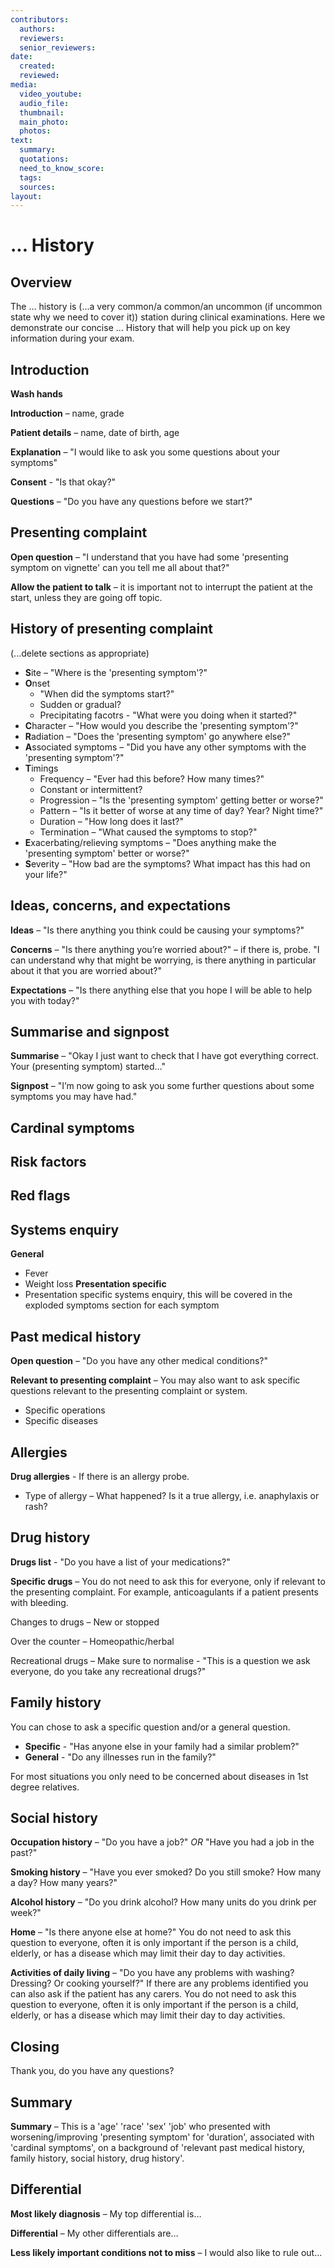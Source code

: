 ```yaml
---
contributors:
  authors:
  reviewers:
  senior_reviewers:
date:
  created:
  reviewed:
media:
  video_youtube:
  audio_file:
  thumbnail:
  main_photo:
  photos: 
text:
  summary:
  quotations:
  need_to_know_score:
  tags:
  sources:
layout:
---
```


# ... History

## Overview

The ... history is (...a very common/a common/an uncommon (if uncommon state why we need to cover it)) station during clinical examinations. Here we demonstrate our concise ... History that will help you pick up on key information during your exam.

## Introduction

**Wash hands**

**Introduction** – name, grade

**Patient details** – name, date of birth, age

**Explanation** – "I would like to ask you some questions about your symptoms"

**Consent** - "Is that okay?"

**Questions** – "Do you have any questions before we start?"

## Presenting complaint

**Open question** – "I understand that you have had some 'presenting symptom on vignette' can you tell me all about that?"

**Allow the patient to talk** – it is important not to interrupt the patient at the start, unless they are going off topic.

## History of presenting complaint

(...delete sections as appropriate)

- **S**ite – "Where is the 'presenting symptom'?"
- **O**nset
  - "When did the symptoms start?"
  - Sudden or gradual?
  - Precipitating facotrs - "What were you doing when it started?"
- **C**haracter – "How would you describe the 'presenting symptom'?"
- **R**adiation – "Does the 'presenting symptom' go anywhere else?"
- **A**ssociated symptoms – "Did you have any other symptoms with the 'presenting symptom'?"
- **T**imings
  - Frequency – "Ever had this before? How many times?"
  - Constant or intermittent?
  - Progression – "Is the 'presenting symptom' getting better or worse?"
  - Pattern – "Is it better of worse at any time of day? Year? Night time?"
  - Duration – "How long does it last?"
  - Termination – "What caused the symptoms to stop?"
- **E**xacerbating/relieving symptoms – "Does anything make the 'presenting symptom' better or worse?"
- **S**everity – "How bad are the symptoms? What impact has this had on your life?"

## Ideas, concerns, and expectations

**Ideas** – "Is there anything you think could be causing your symptoms?"

**Concerns** – "Is there anything you’re worried about?" – if there is, probe. "I can understand why that might be worrying, is there anything in particular about it that you are worried about?"

**Expectations** – "Is there anything else that you hope I will be able to help you with today?"

## Summarise and signpost

**Summarise** – "Okay I just want to check that I have got everything correct. Your (presenting symptom) started…"

**Signpost** – "I’m now going to ask you some further questions about some symptoms you may have had."

## Cardinal symptoms

## Risk factors

## Red flags

## Systems enquiry

**General**
- Fever
- Weight loss
**Presentation specific**
- Presentation specific systems enquiry, this will be covered in the exploded symptoms section for each symptom

## Past medical history

**Open question** – "Do you have any other medical conditions?"

**Relevant to presenting complaint** – You may also want to ask specific questions relevant to the presenting complaint or system. 
- Specific operations
- Specific diseases

## Allergies

**Drug allergies** - If there is an allergy probe.
- Type of allergy – What happened? Is it a true allergy, i.e. anaphylaxis or rash?

## Drug history

**Drugs list** - "Do you have a list of your medications?"

**Specific drugs** – You do not need to ask this for everyone, only if relevant to the presenting complaint. For example, anticoagulants if a patient presents with bleeding.

Changes to drugs – New or stopped

Over the counter – Homeopathic/herbal

Recreational drugs – Make sure to normalise - "This is a question we ask everyone, do you take any recreational drugs?"

## Family history

You can chose to ask a specific question and/or a general question.

- **Specific** - "Has anyone else in your family had a similar problem?"
- **General** - "Do any illnesses run in the family?"

For most situations you only need to be concerned about diseases in 1st degree relatives.

## Social history

**Occupation history** – "Do you have a job?" *OR* "Have you had a job in the past?"

**Smoking history** – "Have you ever smoked? Do you still smoke? How many a day? How many years?"

**Alcohol history** – "Do you drink alcohol? How many units do you drink per week?"

**Home** – "Is there anyone else at home?" You do not need to ask this question to everyone, often it is only important if the person is a child, elderly, or has a disease which may limit their day to day activities.

**Activities of daily living** – "Do you have any problems with washing? Dressing? Or cooking yourself?" If there are any problems identified you can also ask if the patient has any carers. You do not need to ask this question to everyone, often it is only important if the person is a child, elderly, or has a disease which may limit their day to day activities.

## Closing

Thank you, do you have any questions?

## Summary

**Summary** – This is a 'age' 'race' 'sex' 'job' who presented with worsening/improving 'presenting symptom' for 'duration', associated with 'cardinal symptoms', on a background of 'relevant past medical history, family history, social history, drug history'.

## Differential

**Most likely diagnosis** – My top differential is…

**Differential** – My other differentials are…

**Less likely important conditions not to miss** – I would also like to rule out...
